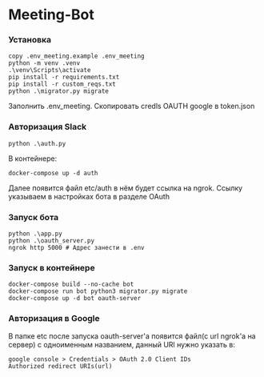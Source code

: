 # Meeting-Bot

### Установка 

```shell
copy .env_meeting.example .env_meeting
python -m venv .venv
.\venv\Scripts\activate
pip install -r requirements.txt
pip install -r custom_reqs.txt
python .\migrator.py migrate
```
Заполнить .env_meeting.
Cкопировать credls OAUTH google в token.json

### Авторизация Slack
```shell
python .\auth.py
```
В контейнере:
```shell
docker-compose up -d auth
```
Далее появится файл etc/auth в нём будет ссылка на ngrok. 
Ссылку указываем в настройках бота в разделе OAuth


### Запуск бота

```shell
python .\app.py
python .\oauth_server.py
ngrok http 5000 # Адрес занести в .env
```

### Запуск в контейнере
```shell
docker-compose build --no-cache bot
docker-compose run bot python3 migrator.py migrate
docker-compose up -d bot oauth-server
```

### Авторизация в Google
В папке etc после запуска oauth-server'a появится файл(с url ngrok'a на сервер) с одноименным названием, 
данный URl нужно указать в:
```shell
google console > Credentials > OAuth 2.0 Client IDs
Authorized redirect URIs(url)
```